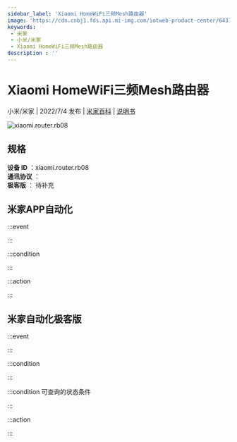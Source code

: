 ```yaml
---
sidebar_label: 'Xiaomi HomeWiFi三频Mesh路由器'
image: 'https://cdn.cnbj1.fds.api.mi-img.com/iotweb-product-center/643191dab04bccd9f5b25c4e46b3a989_1634730286254.png?GalaxyAccessKeyId=AKVGLQWBOVIRQ3XLEW&Expires=9223372036854775807&Signature=Mx8n+d+8vP8D2t+/swy6MjoAaMs='
keywords: 
 - 米家
 - 小米/米家
 - Xiaomi HomeWiFi三频Mesh路由器
description : ''
---
```

# Xiaomi HomeWiFi三频Mesh路由器

小米/米家 | 2022/7/4 发布 | [米家百科](https://home.mi.com/webapp/content/baike/product/index.html?model=xiaomi.router.rb08) | [说明书](https://home.mi.com/views/introduction.html?model=xiaomi.router.rb08&region=cn)

![xiaomi.router.rb08](https://cdn.cnbj1.fds.api.mi-img.com/iotweb-product-center/643191dab04bccd9f5b25c4e46b3a989_1634730286254.png?GalaxyAccessKeyId=AKVGLQWBOVIRQ3XLEW&Expires=9223372036854775807&Signature=Mx8n+d+8vP8D2t+/swy6MjoAaMs=)

## 规格  
> 
**设备 ID** ：xiaomi.router.rb08  
**通讯协议** ：  
**极客版**  ： 待补充 


## 米家APP自动化  

:::event  

:::

:::condition  

:::

:::action   

:::

## 米家自动化极客版  

:::event  

:::

:::condition  

:::

:::condition 可查询的状态条件  

:::

:::action  

:::

        
